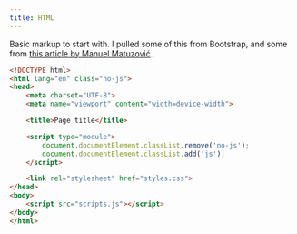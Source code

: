 ```yaml
---
title: HTML
---
```

Basic markup to start with. I pulled some of this from Bootstrap, and some from [this article by Manuel Matuzović](https://www.matuzo.at/blog/html-boilerplate/).

```html
<!DOCTYPE html>
<html lang="en" class="no-js">
<head>
    <meta charset="UTF-8">
    <meta name="viewport" content="width=device-width">

    <title>Page title</title>

    <script type="module">
        document.documentElement.classList.remove('no-js');
        document.documentElement.classList.add('js');
    </script>

    <link rel="stylesheet" href="styles.css">
</head>
<body>
    <script src="scripts.js"></script>
</body>
</html>
```